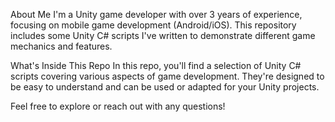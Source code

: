 About Me
I'm a Unity game developer with over 3 years of experience, focusing on mobile game development (Android/iOS). This repository includes some Unity C# scripts I've written to demonstrate different game mechanics and features.

What's Inside This Repo
In this repo, you'll find a selection of Unity C# scripts covering various aspects of game development. They're designed to be easy to understand and can be used or adapted for your Unity projects.

Feel free to explore or reach out with any questions!
